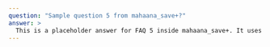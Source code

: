 ```yaml
---
question: "Sample question 5 from mahaana_save+?"
answer: >
  This is a placeholder answer for FAQ 5 inside mahaana_save+. It uses proper YAML block formatting to avoid any parsing issues.
---
```

